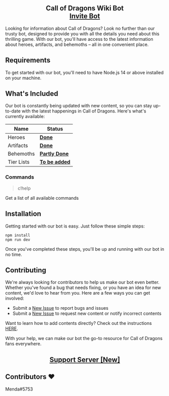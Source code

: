 <h2 align="center">
  Call of Dragons Wiki Bot<br/>
  <a href="https://discord.com/api/oauth2/authorize?client_id=1100937871969501364&permissions=274878024704&scope=bot" target="_blank">Invite Bot</a>
</h2>

Looking for information about Call of Dragons? Look no further than our trusty bot, designed to provide you with all the details you need about this thrilling game. With our bot, you'll have access to the latest information about heroes, artifacts, and behemoths – all in one convenient place.

## Requirements

To get started with our bot, you'll need to have Node.js 14 or above installed on your machine.

## What's Included

Our bot is constantly being updated with new content, so you can stay up-to-date with the latest happenings in Call of Dragons. Here's what's currently available:

| Name              | Status                 |
| ----------------- | ---------------------- |
| Heroes            | **<u>Done</u>**        |
| Artifacts         | **<u>Done</u>**        |
| Behemoths         | **<u>Partly Done</u>** |
| Tier Lists        | **<u>To be added</u>** |

### Commands
>c!help

Get a list of all available commands

## Installation

Getting started with our bot is easy. Just follow these simple steps:

```
npm install
npm run dev
```

Once you've completed these steps, you'll be up and running with our bot in no time.

## Contributing

We're always looking for contributors to help us make our bot even better. Whether you've found a bug that needs fixing, or you have an idea for new content, we'd love to hear from you. Here are a few ways you can get involved:

- Submit a [New Issue](https://github.com/GamerRaven/Call-of-Dragons-Wiki-Bot/issues/new/choose) to report bugs and issues
- Submit a [New Issue](https://github.com/GamerRaven/Call-of-Dragons-Wiki-Bot/issues/new/choose) to request new content or notify incorrect contents

Want to learn how to add contents directly? Check out the instructions [HERE](https://github.com/GamerRaven/Call-of-Dragons-Wiki-Bot/wiki/Code-Format).

With your help, we can make our bot the go-to resource for Call of Dragons fans everywhere.

<h2 align="center">
  <a href="https://discord.com/invite/TFjt39ezmp" target="_blank">Support Server [New]</a>
</h2>

## Contributors ❤️
Menda#5753
